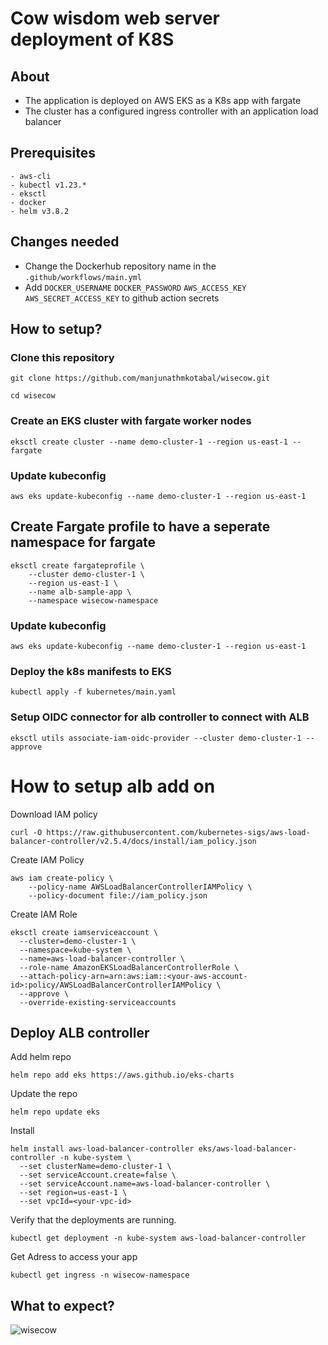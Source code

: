 # Cow wisdom web server deployment of K8S

## About

- The application is deployed on AWS EKS as a K8s app with fargate
- The cluster has a configured ingress controller with an application load balancer


## Prerequisites

```
- aws-cli
- kubectl v1.23.*
- eksctl
- docker
- helm v3.8.2
```

## Changes needed

- Change the Dockerhub repository name in the `.github/workflows/main.yml`
- Add  `DOCKER_USERNAME` `DOCKER_PASSWORD` `AWS_ACCESS_KEY` `AWS_SECRET_ACCESS_KEY` to github action secrets

## How to setup?

### Clone this repository

```
git clone https://github.com/manjunathmkotabal/wisecow.git
```
```
cd wisecow
```

### Create an EKS cluster with fargate worker nodes

```
eksctl create cluster --name demo-cluster-1 --region us-east-1 --fargate
```

### Update kubeconfig

```
aws eks update-kubeconfig --name demo-cluster-1 --region us-east-1
```

## Create Fargate profile to have a seperate namespace for fargate

```
eksctl create fargateprofile \
    --cluster demo-cluster-1 \
    --region us-east-1 \
    --name alb-sample-app \
    --namespace wisecow-namespace
```

### Update kubeconfig

```
aws eks update-kubeconfig --name demo-cluster-1 --region us-east-1
```

### Deploy the k8s manifests to EKS

```
kubectl apply -f kubernetes/main.yaml
```

### Setup OIDC connector for alb controller to connect with ALB

```
eksctl utils associate-iam-oidc-provider --cluster demo-cluster-1 --approve
```

# How to setup alb add on

Download IAM policy

```
curl -O https://raw.githubusercontent.com/kubernetes-sigs/aws-load-balancer-controller/v2.5.4/docs/install/iam_policy.json
```

Create IAM Policy

```
aws iam create-policy \
    --policy-name AWSLoadBalancerControllerIAMPolicy \
    --policy-document file://iam_policy.json
```

Create IAM Role

```
eksctl create iamserviceaccount \
  --cluster=demo-cluster-1 \
  --namespace=kube-system \
  --name=aws-load-balancer-controller \
  --role-name AmazonEKSLoadBalancerControllerRole \
  --attach-policy-arn=arn:aws:iam::<your-aws-account-id>:policy/AWSLoadBalancerControllerIAMPolicy \
  --approve \
  --override-existing-serviceaccounts
```

## Deploy ALB controller

Add helm repo

```
helm repo add eks https://aws.github.io/eks-charts
```

Update the repo

```
helm repo update eks
```

Install

```
helm install aws-load-balancer-controller eks/aws-load-balancer-controller -n kube-system \
  --set clusterName=demo-cluster-1 \
  --set serviceAccount.create=false \
  --set serviceAccount.name=aws-load-balancer-controller \
  --set region=us-east-1 \
  --set vpcId=<your-vpc-id>
```

Verify that the deployments are running.

```
kubectl get deployment -n kube-system aws-load-balancer-controller
```

Get Adress to access your app 

```
kubectl get ingress -n wisecow-namespace
```


## What to expect?
![wisecow](https://github.com/nyrahul/wisecow/assets/9133227/8d6bfde3-4a5a-480e-8d55-3fef60300d98)
